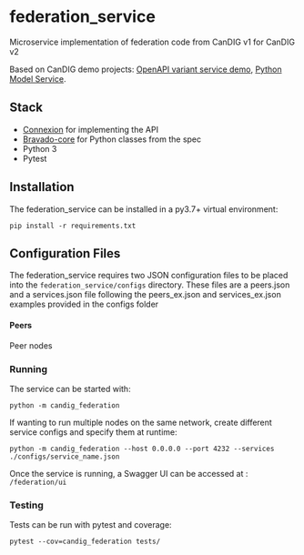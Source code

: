 # federation_service
Microservice implementation of federation code from CanDIG v1 for CanDIG v2

Based on CanDIG demo projects: [OpenAPI variant service demo](https://github.com/ljdursi/openapi_calls_example), [Python Model Service](https://github.com/CanDIG/python_model_service).


## Stack

- [Connexion](https://github.com/zalando/connexion) for implementing the API
- [Bravado-core](https://github.com/Yelp/bravado-core) for Python classes from the spec
- Python 3
- Pytest

## Installation

The federation_service can be installed in a py3.7+ virtual environment:

```
pip install -r requirements.txt
```

## Configuration Files

The federation_service requires two JSON configuration files to be
placed into the `federation_service/configs` directory. These files are
a peers.json and a services.json file following the peers_ex.json 
and services_ex.json examples provided in the configs folder

#### Peers

Peer nodes 

### Running

The service can be started with:

```
python -m candig_federation
```

If wanting to run multiple nodes on the same network, create different
service configs and specify them at runtime:

```
python -m candig_federation --host 0.0.0.0 --port 4232 --services ./configs/service_name.json
```

Once the service is running, a Swagger UI can be accessed at : `/federation/ui`


### Testing

Tests can be run with pytest and coverage:

```pytest --cov=candig_federation tests/```

